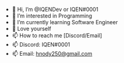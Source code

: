 - 👋 Hi, I’m @IQENDev or IQEN#0001
- 👀 I’m interested in Programming
- 🌱 I’m currently learning Software Engineer
- 💞️ Love yourself
- 📫 How to reach me [Discord/Email]
- 📫 Discord: IQEN#0001
- 📫 Email: hnody250@gmail.com
